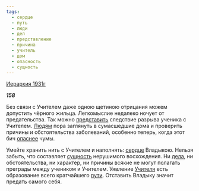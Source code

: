 ```yaml
---
tags:
  - сердце
  - путь
  - люди
  - дел
  - представление
  - причина
  - учитель
  - дом
  - опасность
  - сущность
---
```

[Иерархия 1931г](https://127.0.0.1:4002/agni/1931)

___158___

Без связи с Учителем даже одною щетиною отрицания можем допустить чёрного жильца. Легкомыслие недалеко ночует от предательства. Так можно [представить](../../../tags/#представление) следствие разрыва ученика с Учителем. [Людям](../../../tags/#люди) пора заглянуть в сумасшедшие дома и проверить причины и обстоятельства заболеваний, особенно теперь, когда этот бич [опаснее](../../../tags/#опасность) чумы.   

Умейте хранить нить с Учителем и наполнять: [сердце](../../../tags/#сердце) Владыкою. Нельзя забыть, что составляет [сущность](../../../tags/#сущность) нерушимого восхождения. Ни [дела](../../../tags/#дел), ни обстоятельства, ни характер, ни причины всякие не могут полагать преграды между учеником и Учителем. Уявление [Учителя](../../../tags/#учитель) есть образование всего кратчайшего [пути](../../../tags/#путь). Отставить Владыку значит предать самого себя.   

